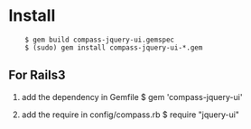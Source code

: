 # Install

		$ gem build compass-jquery-ui.gemspec
		$ (sudo) gem install compass-jquery-ui-*.gem

## For Rails3
1. add the dependency in Gemfile
		$ gem 'compass-jquery-ui'
    
2. add the require in config/compass.rb
		$ require "jquery-ui"
    